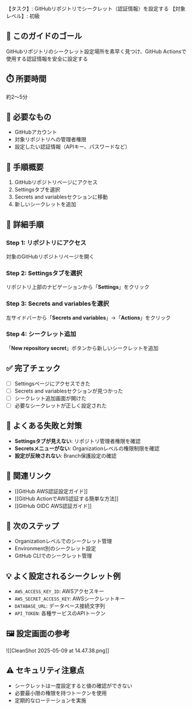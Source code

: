 【タスク】: GitHubリポジトリでシークレット（認証情報）を設定する
【対象レベル】: 初級

## 🎯 このガイドのゴール
GitHubリポジトリのシークレット設定場所を素早く見つけ、GitHub Actionsで使用する認証情報を安全に設定する

## ⏱️ 所要時間
約2〜5分

## 🧰 必要なもの
- GitHubアカウント
- 対象リポジトリへの管理者権限
- 設定したい認証情報（APIキー、パスワードなど）

## 📝 手順概要
1. GitHubリポジトリページにアクセス
2. Settingsタブを選択
3. Secrets and variablesセクションに移動
4. 新しいシークレットを追加

## 🔧 詳細手順

### Step 1: リポジトリにアクセス
対象のGitHubリポジトリページを開く

### Step 2: Settingsタブを選択
リポジトリ上部のナビゲーションから「**Settings**」をクリック

### Step 3: Secrets and variablesを選択
左サイドバーから「**Secrets and variables**」→「**Actions**」をクリック

### Step 4: シークレット追加
「**New repository secret**」ボタンから新しいシークレットを追加

## ✅ 完了チェック
- [ ] Settingsページにアクセスできた
- [ ] Secrets and variablesセクションが見つかった
- [ ] シークレット追加画面が開けた
- [ ] 必要なシークレットが正しく設定された

## 🚨 よくある失敗と対策
- **Settingsタブが見えない**: リポジトリ管理者権限を確認
- **Secretsメニューがない**: Organizationレベルの権限制限を確認
- **設定が反映されない**: Branch保護設定の確認

## 🔄 関連リンク
- [[GitHub AWS認証設定ガイド]]
- [[GitHub ActionでAWS認証する簡単な方法]]
- [[GitHub OIDC AWS認証ガイド]]

## 🚀 次のステップ
- Organizationレベルでのシークレット管理
- Environment別のシークレット設定
- GitHub CLIでのシークレット管理

## 💡 よく設定されるシークレット例
- `AWS_ACCESS_KEY_ID`: AWSアクセスキー
- `AWS_SECRET_ACCESS_KEY`: AWSシークレットキー
- `DATABASE_URL`: データベース接続文字列
- `API_TOKEN`: 各種サービスのAPIトークン

## 🖼️ 設定画面の参考
![[CleanShot 2025-05-09 at 14.47.38.png]]

## ⚠️ セキュリティ注意点
- シークレットは一度設定すると値の確認ができない
- 必要最小限の権限を持つトークンを使用
- 定期的なローテーションを実施